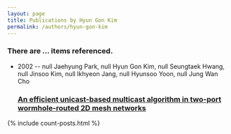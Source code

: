 ```yaml
---
layout: page
title: Publications by Hyun Gon Kim
permalink: /authors/hyun-gon-kim
---
```


<h3 id="number-posts">There are ... items referenced.</h3>
<ul class="post-list">
<li><span class='post-meta'>2002 -- null Jaehyung Park, null Hyun Gon Kim, null Seungtaek Hwang, null Jinsoo Kim, null Ikhyeon Jang, null Hyunsoo Yoon, null Jung Wan Cho</span><h3><a class='post-link' href="{{ site.baseurl }}/an-efficient-unicast-based-multicast-algorithm-in-two-port-wormhole-routed-2d-mesh-networks">An efficient unicast-based multicast algorithm in two-port wormhole-routed 2D mesh networks</a></h3></li>

</ul>
{% include count-posts.html %}

